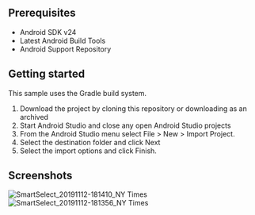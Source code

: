 Prerequisites
--------------

- Android SDK v24
- Latest Android Build Tools
- Android Support Repository

Getting started
---------------

This sample uses the Gradle build system.

1. Download the project by cloning this repository or downloading as an archived
2. Start Android Studio and close any open Android Studio projects
3. From the Android Studio menu select File > New > Import Project.
4. Select the destination folder and click Next
5. Select the import options and click Finish.

Screenshots
--------------
![SmartSelect_20191112-181410_NY Times](https://user-images.githubusercontent.com/1998254/68679417-42e97800-0579-11ea-8dff-2b776bf241fc.jpg)
![SmartSelect_20191112-181356_NY Times](https://user-images.githubusercontent.com/1998254/68679433-4846c280-0579-11ea-9e5a-87d1ae69cb29.jpg)



